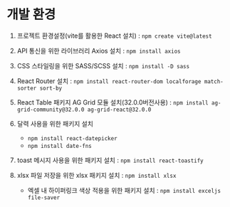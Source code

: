 # 개발 환경

1. 프로젝트 환경설정(vite를 활용한 React 설치) : `npm create vite@latest`

2. API 통신을 위한 라이브러리 Axios 설치 : `npm install axios`

3. CSS 스타일링을 위한 SASS/SCSS 설치 : `npm install -D sass`

4. React Router 설치 : `npm install react-router-dom localforage match-sorter sort-by`

5. React Table 패키지 AG Grid 모듈 설치(32.0.0버전사용) : `npm install ag-grid-community@32.0.0 ag-grid-react@32.0.0`

6. 달력 사용을 위한 패키지 설치 
    - `npm install react-datepicker`
    - `npm install date-fns`

7. toast 메시지 사용을 위한 패키지 설치 : `npm install react-toastify`

8. xlsx 파일 저장을 위한 xlsx 패키지 설치 : `npm install xlsx`
    - 엑셀 내 하이퍼링크 색상 적용을 위한 패키지 설치 : `npm install exceljs file-saver`